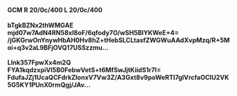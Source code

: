 #### GCM R 20/0c/400 L 20/0c/400 
**bTgkBZNx2thWMGAE**<br/>**mjd07w7AdN4RN58xI8oF/6qfody7O/wSH5BlYKWeE+4=**<br/>**/jGKGrwOnYnywHbAH0Hv8hZ+tHebSLCLtasfZWGWuAAdXvpMzq/R+5Moi+q3v2aL9BFjOVQ17USSzzmu...**<br/><br/> 
**Llnk357FpwXx4m2Q**<br/>**FYA1kqdzxpiVI5B0FebwVetS+t6MfSwJjtKiidS1r7I=**<br/>**FdufaJZj1UcaQCFdrkZlonxV7Vw3Z/A3Gxt8v9poWeRTI7glVrcfaOClU2VK5G5KY1PUnX0rmQgj/JAv...**